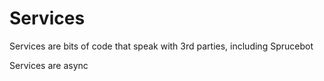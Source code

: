 # Services 

Services are bits of code that speak with 3rd parties, including Sprucebot

Services are async
